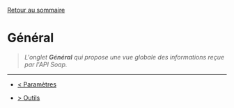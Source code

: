 [Retour au sommaire](/documentation/FR/01%20-%20Sommaire.md)

# Général

> *L'onglet **Général** qui propose une vue globale des informations reçue par l'API Soap.*

---

- [< Paramètres](/documentation/FR/03%20-%20Paramètres.md)

- [> Outils](/documentation/FR/05%20-%20Outils.md)